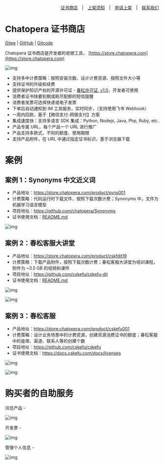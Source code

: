 <div align=right>

[证书商店](https://store.chatopera.com/)　|　[上架须知](http://onboard.store.chatopera.com/)　|　[申请上架](https://dwz.chatopera.com/29RR2D)　|　[联系我们](mailto:info@chatopera.com?subject=%5B%E8%AF%81%E4%B9%A6%E5%95%86%E5%BA%97%5D%20%E6%9C%89%E5%85%B3%E4%BA%A7%E5%93%81%E4%B8%8A%E6%9E%B6%E7%9A%84%E9%97%AE%E9%A2%98%EF%BC%8C%E9%A1%B9%E7%9B%AE%20XXX&body=%E6%82%A8%E5%A5%BD%EF%BC%8CChatopera%20%E8%AF%81%E4%B9%A6%E5%95%86%E5%BA%97%E7%AE%A1%E7%90%86%E5%91%98%0D%0A%0D%0A%E6%88%91%E6%98%AF%20...%0D%0A%E6%88%91%E7%9A%84%E9%A1%B9%E7%9B%AE%E6%98%AF%20...%0D%0A%E9%A1%B9%E7%9B%AE%E5%AE%98%E7%BD%91%20...%0D%0A%0D%0A%E7%8E%B0%E5%9C%A8...)

</div>

# Chatopera 证书商店

[Gitee](https://gitee.com/chatopera/store-docs) | [GitHub](https://github.com/chatopera/store-docs) | [Gitcode](https://gitcode.net/chatopera/store-docs)

Chatopera 证书商店是开发者的收银工具， [https://store.chatopera.com](https://store.chatopera.com)


![img](./assets/imgs/screenshot_20231103115651.jpg)

* 支持多中计费策略：按照安装次数、设计计费资源、按照文件大小等
* 支持证书的升级和续费
* 提供保护知识产权的开源许可证 - [春松许可证, v1.0](https://gitee.com/cskefu/CPL-v1/)，开发者可使用
* 消费者证书快要到期或耗尽配额的短信提醒
* 消费者发票可选择快递或电子发票
* 下单后自动通知到 IM 工具服务，实时同步，（支持使用飞书 Webhook）
* 一周内回款，基于【微信支付-网银支付】方案
* 集成速度快：支持多语言 SDK 集成：Python, Nodejs, Java, Php, Ruby, etc.
* 产品专属 URL，每个产品一个 URL 进行推广
* 产品支持多款式，不同的额度、使用期限
* 支持产品附件，在 URL 中通过指定证书标识，基于浏览器下载

# 案例

## 案例 1：Synonyms 中文近义词

* 产品地址：https://store.chatopera.com/product/syns001
* 计费策略：代码运行时下载文件，按照下载次数计费；Synonyms 中，文件为机器学习语言模型
* 项目地址：https://github.com/chatopera/Synonyms
* 证书使用文档：[README.md](https://github.com/chatopera/Synonyms)

![img](./assets/imgs/screenshot_20231103144917.png)


## 案例 2：春松客服大讲堂

* 产品地址：https://store.chatopera.com/product/cskfdjt19
* 计费策略：下载产品附件，按照下载次数计费；春松客服大讲堂为培训课程，附件为 ~3.5 GB 的视频和课件
* 项目地址：https://github.com/cskefu/cskefu-djt
* 证书使用文档：[README.md](https://github.com/cskefu/cskefu-djt)


![img](./assets/imgs/screenshot_20231103144612.png)

![img](./assets/imgs/screenshot_20231103144519.png)


## 案例 3：春松客服

* 产品地址：https://store.chatopera.com/product/cskefu001
* 计费策略：设计业务场景中的计费资源，创建资源消费证书的额度；春松客服中的座席、渠道、联系人等的创建个数
* 项目地址：https://github.com/cskefu/cskefu
* 证书使用文档：https://docs.cskefu.com/docs/licenses

![img](./assets/imgs/screenshot_20231103145054.png)

![img](./assets/imgs/screenshot_20231103145139.png)


# 购买者的自助服务

浏览产品 -

![img](./assets/imgs/screenshot_20231103145244.png)

开发票 -

![img](./assets/imgs/screenshot_20231103145344.png)

管理个人信息 -

![img](./assets/imgs/screenshot_20231103145441.png)
